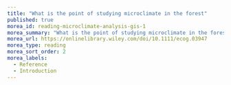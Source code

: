```yaml
---
title: "What is the point of studying microclimate in the forest"
published: true
morea_id: reading-microclimate-analysis-gis-1
morea_summary: "What is the point of studying microclimate in the forest reference 1"
morea_url: https://onlinelibrary.wiley.com/doi/10.1111/ecog.03947
morea_type: reading
morea_sort_order: 2
morea_labels:
  - Reference
  - Introduction
---
```


